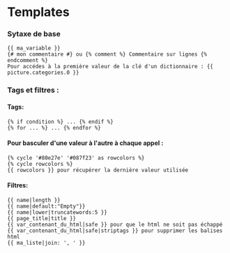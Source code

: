 # Templates

### Sytaxe de  base
    {{ ma_variable }}
    {# mon commentaire #} ou {% comment %} Commentaire sur lignes {% endcomment %}
    Pour accédes à la première valeur de la clé d'un dictionnaire : {{ picture.categories.0 }}
    
    
    
    
### Tags et filtres :
#### Tags:
    {% if condition %} ... {% endif %}
    {% for ... %} ... {% endfor %}
#### Pour basculer d'une valeur à l'autre à chaque appel :
    {% cycle '#80e27e' '#087f23' as rowcolors %}
    {% cycle rowcolors %}
    {{ rowcolors }} pour récupérer la dernière valeur utilisée

#### Filtres:
    {{ name|length }}
    {{ name|default:"Empty"}}
    {{ name|lower|truncatewords:5 }}
    {{ page_title|title }}
    {{ var_contenant_du_html|safe }} pour que le html ne soit pas échappé
    {{ var_contenant_du_html|safe|striptags }} pour supprimer les balises html
    {{ ma_liste|join: ', ' }}
